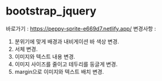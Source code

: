 # bootstrap_jquery
바로가기 : https://peppy-sprite-e669d7.netlify.app/
변경사항 : 
  1.	분위기에 맞게 배경과 내비게이션 바 색상 변경.
  2.	서체 변경.
  3.	이미지와 텍스트 내용 변경.
  4.	이미지 사이즈를 줄이고 테두리를 둥글게 변경.
  5.	margin으로 이미지와 텍스트 배치 변경.
